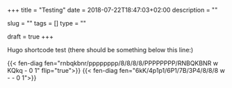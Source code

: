 +++
title = "Testing"
date = 2018-07-22T18:47:03+02:00
description = ""

slug = ""
tags = []
type = ""

draft = true
+++

Hugo shortcode test (there should be something below this line:)

{{< fen-diag fen="rnbqkbnr/pppppppp/8/8/8/8/PPPPPPPP/RNBQKBNR w KQkq - 0 1" flip="true">}}
{{< fen-diag fen="6kK/4p1p1/6P1/7B/3P4/8/8/8 w - - 0 1">}}